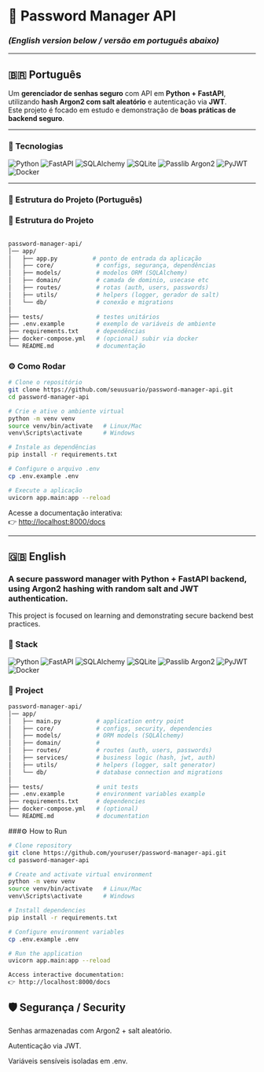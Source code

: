 # 🔐 Password Manager API


### *(English version below / versão em português abaixo)*  

---

## 🇧🇷 Português

Um **gerenciador de senhas seguro** com API em **Python + FastAPI**, utilizando **hash Argon2 com salt aleatório** e autenticação via **JWT**.  
Este projeto é focado em estudo e demonstração de **boas práticas de backend seguro**.  

---

### 🚀 Tecnologias
<p align="left">
  <!-- Python -->
  <img src="https://img.shields.io/badge/Python-3.10+-blue?logo=python&logoColor=white" alt="Python" />
  
  <!-- FastAPI -->
  <img src="https://img.shields.io/badge/FastAPI-0.95+-009688?logo=fastapi&logoColor=white" alt="FastAPI" />
  
  <!-- SQLAlchemy + SQLite/Postgres -->
  <img src="https://img.shields.io/badge/SQLAlchemy-red?logo=databricks&logoColor=white" alt="SQLAlchemy" />
  <img src="https://img.shields.io/badge/SQLite-07405e?logo=sqlite&logoColor=white" alt="SQLite" />
  
  <!-- Passlib -->
  <img src="https://img.shields.io/badge/Passlib-Argon2-green" alt="Passlib Argon2" />
  
  <!-- PyJWT -->
  <img src="https://img.shields.io/badge/PyJWT-Auth-orange" alt="PyJWT" />
  
  <!-- Docker -->
  <img src="https://img.shields.io/badge/Docker-blue?logo=docker&logoColor=white" alt="Docker" />
</p>

---
### 📂 Estrutura do Projeto (Português)

### 📂 Estrutura do Projeto
```bash

password-manager-api/
│── app/
│   ├── app.py          # ponto de entrada da aplicação
│   ├── core/            # configs, segurança, dependências
│   ├── models/          # modelos ORM (SQLAlchemy)
│   ├── domain/          # camada de dominio, usecase etc
│   ├── routes/          # rotas (auth, users, passwords)
│   ├── utils/           # helpers (logger, gerador de salt)
│   └── db/              # conexão e migrations
│
├── tests/               # testes unitários
├── .env.example         # exemplo de variáveis de ambiente
├── requirements.txt     # dependências
├── docker-compose.yml   # (opcional) subir via docker
└── README.md            # documentação

```
### ⚙️ Como Rodar
```bash
# Clone o repositório
git clone https://github.com/seuusuario/password-manager-api.git
cd password-manager-api

# Crie e ative o ambiente virtual
python -m venv venv
source venv/bin/activate   # Linux/Mac
venv\Scripts\activate      # Windows

# Instale as dependências
pip install -r requirements.txt

# Configure o arquivo .env
cp .env.example .env

# Execute a aplicação
uvicorn app.main:app --reload

```
Acesse a documentação interativa:  
👉 [http://localhost:8000/docs](http://localhost:8000/docs)

---


## 🇬🇧 English

### A secure password manager with Python + FastAPI backend, using Argon2 hashing with random salt and JWT authentication.
This project is focused on learning and demonstrating secure backend best practices.

### 🚀 Stack
<p align="left">
  <!-- Python -->
  <img src="https://img.shields.io/badge/Python-3.10+-blue?logo=python&logoColor=white" alt="Python" />
  
  <!-- FastAPI -->
  <img src="https://img.shields.io/badge/FastAPI-0.95+-009688?logo=fastapi&logoColor=white" alt="FastAPI" />
  
  <!-- SQLAlchemy + SQLite/Postgres -->
  <img src="https://img.shields.io/badge/SQLAlchemy-red?logo=databricks&logoColor=white" alt="SQLAlchemy" />
  <img src="https://img.shields.io/badge/SQLite-07405e?logo=sqlite&logoColor=white" alt="SQLite" />
  
  <!-- Passlib -->
  <img src="https://img.shields.io/badge/Passlib-Argon2-green" alt="Passlib Argon2" />
  
  <!-- PyJWT -->
  <img src="https://img.shields.io/badge/PyJWT-Auth-orange" alt="PyJWT" />
  
  <!-- Docker -->
  <img src="https://img.shields.io/badge/Docker-blue?logo=docker&logoColor=white" alt="Docker" />
</p>

### 📂 Project 
```bash
password-manager-api/
│── app/
│   ├── main.py          # application entry point
│   ├── core/            # configs, security, dependencies
│   ├── models/          # ORM models (SQLAlchemy)
│   ├── domain/          #
│   ├── routes/          # routes (auth, users, passwords)
│   ├── services/        # business logic (hash, jwt, auth)
│   ├── utils/           # helpers (logger, salt generator)
│   └── db/              # database connection and migrations
│
├── tests/               # unit tests
├── .env.example         # environment variables example
├── requirements.txt     # dependencies
├── docker-compose.yml   # (optional)
└── README.md            # documentation
```

###⚙️ How to Run
```bash
# Clone repository
git clone https://github.com/youruser/password-manager-api.git
cd password-manager-api

# Create and activate virtual environment
python -m venv venv
source venv/bin/activate   # Linux/Mac
venv\Scripts\activate      # Windows

# Install dependencies
pip install -r requirements.txt

# Configure environment variables
cp .env.example .env

# Run the application
uvicorn app.main:app --reload

Access interactive documentation:
👉 http://localhost:8000/docs
```
## 🛡️ Segurança / Security

Senhas armazenadas com Argon2 + salt aleatório.

Autenticação via JWT.

Variáveis sensíveis isoladas em .env.
